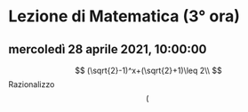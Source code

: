 # Lezione di Matematica (3° ora)

## mercoledì 28 aprile 2021, 10:00:00
$$
(\sqrt{2}-1)^x+(\sqrt{2}+1)\leq 2\\
$$
Razionalizzo
$$
(\
$$
<!--stackedit_data:
eyJoaXN0b3J5IjpbLTIwNzQxMjkwNDddfQ==
-->